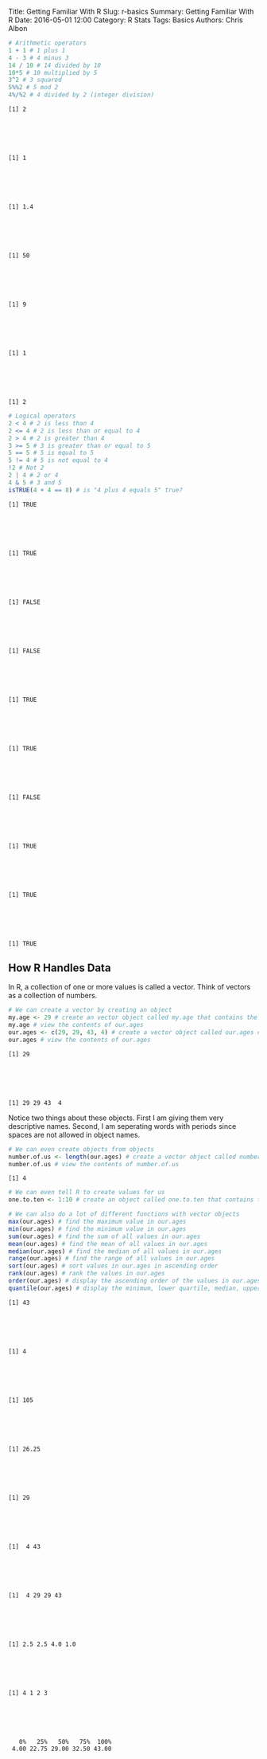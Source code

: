 Title: Getting Familiar With R
Slug: r-basics
Summary: Getting Familiar With R
Date: 2016-05-01 12:00
Category: R Stats
Tags: Basics
Authors: Chris Albon




```R
# Arithmetic operators
1 + 1 # 1 plus 1
4 - 3 # 4 minus 3
14 / 10 # 14 divided by 10
10*5 # 10 multiplied by 5
3^2 # 3 squared
5%%2 # 5 mod 2
4%/%2 # 4 divided by 2 (integer division)
```




    [1] 2






    [1] 1






    [1] 1.4






    [1] 50






    [1] 9






    [1] 1






    [1] 2




```R
# Logical operators
2 < 4 # 2 is less than 4
2 <= 4 # 2 is less than or equal to 4
2 > 4 # 2 is greater than 4
3 >= 5 # 3 is greater than or equal to 5
5 == 5 # 5 is equal to 5
5 != 4 # 5 is not equal to 4
!2 # Not 2
2 | 4 # 2 or 4
4 & 5 # 3 and 5
isTRUE(4 + 4 == 8) # is "4 plus 4 equals 5" true?
```




    [1] TRUE






    [1] TRUE






    [1] FALSE






    [1] FALSE






    [1] TRUE






    [1] TRUE






    [1] FALSE






    [1] TRUE






    [1] TRUE






    [1] TRUE



## How R Handles Data

In R, a collection of one or more values is called a vector. Think of vectors as a collection of numbers.


```R
# We can create a vector by creating an object
my.age <- 29 # create an vector object called my.age that contains the value "29"
my.age # view the contents of our.ages
our.ages <- c(29, 29, 43, 4) # create a vector object called our.ages containing the values 29, 29, 43, and 4
our.ages # view the contents of our.ages
```




    [1] 29






    [1] 29 29 43  4



Notice two things about these objects. First I am giving them very descriptive names. Second, I am seperating words with periods since spaces are not allowed in object names.


```R
# We can even create objects from objects
number.of.us <- length(our.ages) # create a vector object called number.of.us whose value is the length of the our.ages vector
number.of.us # view the contents of number.of.us
```




    [1] 4




```R
# We can even tell R to create values for us
one.to.ten <- 1:10 # create an object called one.to.ten that contains the all integiers between one and ten
```


```R
# We can also do a lot of different functions with vector objects
max(our.ages) # find the maximum value in our.ages
min(our.ages) # find the minimum value in our.ages
sum(our.ages) # find the sum of all values in our.ages
mean(our.ages) # find the mean of all values in our.ages
median(our.ages) # find the median of all values in our.ages
range(our.ages) # find the range of all values in our.ages
sort(our.ages) # sort values in our.ages in ascending order
rank(our.ages) # rank the values in our.ages
order(our.ages) # display the ascending order of the values in our.ages
quantile(our.ages) # display the minimum, lower quartile, median, upper quartile, and maxmimum of our.ages
```




    [1] 43






    [1] 4






    [1] 105






    [1] 26.25






    [1] 29






    [1]  4 43






    [1]  4 29 29 43






    [1] 2.5 2.5 4.0 1.0






    [1] 4 1 2 3






       0%   25%   50%   75%  100%
     4.00 22.75 29.00 32.50 43.00
